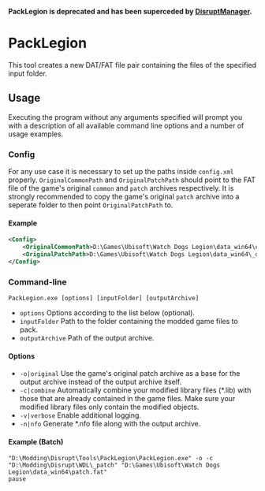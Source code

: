 **PackLegion is deprecated and has been superceded by [DisruptManager](https://github.com/rootCBR/DisruptManager).**

# PackLegion

This tool creates a new DAT/FAT file pair containing the files of the specified input folder.

## Usage

Executing the program without any arguments specified will prompt you with a description of all available command line options and a number of usage examples.

### Config

For any use case it is necessary to set up the paths inside `config.xml` properly. `OriginalCommonPath` and `OriginalPatchPath` should point to the FAT file of the game's original `common` and `patch` archives respectively. It is strongly recommended to copy the game's original `patch` archive into a seperate folder to then point `OriginalPatchPath` to.

#### Example

```xml
<Config>
    <OriginalCommonPath>D:\Games\Ubisoft\Watch Dogs Legion\data_win64\common.fat</OriginalCommonPath>
    <OriginalPatchPath>D:\Games\Ubisoft\Watch Dogs Legion\data_win64\_orig\patch.fat</OriginalPatchPath>
</Config>
```

### Command-line

`PackLegion.exe [options] [inputFolder] [outputArchive]`
* `options`         Options according to the list below (optional).
* `inputFolder`     Path to the folder containing the modded game files to pack.
* `outputArchive`   Path of the output archive.

#### Options
* `-o|original`     Use the game's original patch archive as a base for the output archive
                    instead of the output archive itself.
* `-c|combine`      Automatically combine your modified library files (*.lib) with
                    those that are already contained in the game files.
                    Make sure your modified library files only contain the modified objects.
* `-v|verbose`      Enable additional logging.
* `-n|nfo`          Generate *.nfo file along with the output archive.

#### Example (Batch)

```
"D:\Modding\Disrupt\Tools\PackLegion\PackLegion.exe" -o -c "D:\Modding\Disrupt\WDL\_patch" "D:\Games\Ubisoft\Watch Dogs Legion\data_win64\patch.fat"
pause
```
